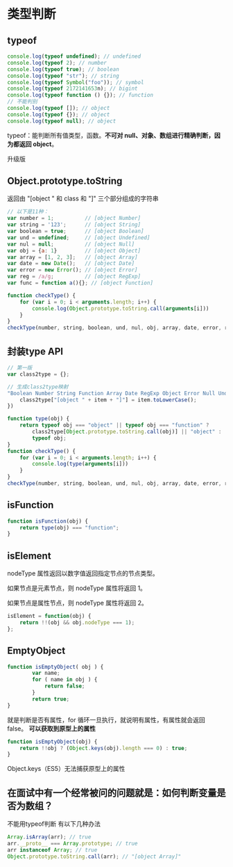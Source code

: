 # 类型判断

typeof
---
```js
console.log(typeof undefined); // undefined
console.log(typeof 2); // number
console.log(typeof true); // boolean
console.log(typeof "str"); // string
console.log(typeof Symbol("foo")); // symbol
console.log(typeof 2172141653n); // bigint
console.log(typeof function () {}); // function
// 不能判别
console.log(typeof []); // object
console.log(typeof {}); // object
console.log(typeof null); // object
```

typeof：能判断所有值类型，函数。**不可对 null、对象、数组进行精确判断，因为都返回 object**。

升级版

Object.prototype.toString
---
返回由 "[object " 和 class 和 "]" 三个部分组成的字符串
```js
// 以下是11种：
var number = 1;          // [object Number]
var string = '123';      // [object String]
var boolean = true;      // [object Boolean]
var und = undefined;     // [object Undefined]
var nul = null;          // [object Null]
var obj = {a: 1}         // [object Object]
var array = [1, 2, 3];   // [object Array]
var date = new Date();   // [object Date]
var error = new Error(); // [object Error]
var reg = /a/g;          // [object RegExp]
var func = function a(){}; // [object Function]

function checkType() {
    for (var i = 0; i < arguments.length; i++) {
        console.log(Object.prototype.toString.call(arguments[i]))
    }
}
checkType(number, string, boolean, und, nul, obj, array, date, error, reg, func)
```

封装type API
---
```js
// 第一版
var class2type = {};

// 生成class2type映射
"Boolean Number String Function Array Date RegExp Object Error Null Undefined".split(" ").map(function(item, index) {
    class2type["[object " + item + "]"] = item.toLowerCase();
})

function type(obj) {
    return typeof obj === "object" || typeof obj === "function" ?
        class2type[Object.prototype.toString.call(obj)] || "object" :
        typeof obj;
}
function checkType() {
    for (var i = 0; i < arguments.length; i++) {
        console.log(type(arguments[i]))
    }
}
checkType(number, string, boolean, und, nul, obj, array, date, error, reg, func)
```
isFunction
---
```js
function isFunction(obj) {
    return type(obj) === "function";
}
```


isElement
---
nodeType 属性返回以数字值返回指定节点的节点类型。

如果节点是元素节点，则 nodeType 属性将返回 1。

如果节点是属性节点，则 nodeType 属性将返回 2。
```js
isElement = function(obj) {
    return !!(obj && obj.nodeType === 1);
};
```

EmptyObject
----
```js
function isEmptyObject( obj ) {
        var name;
        for ( name in obj ) {
            return false;
        }
        return true;
}
```
就是判断是否有属性，for 循环一旦执行，就说明有属性，有属性就会返回 false。
**可以获取到原型上的属性**

```js
function isEmptyObject(obj) {
    return !!obj ? (Object.keys(obj).length === 0) : true;
}
```
Object.keys（ES5）无法捕获原型上的属性



在面试中有一个经常被问的问题就是：如何判断变量是否为数组？
---
不能用typeof判断
有以下几种办法  
```js
Array.isArray(arr); // true
arr.__proto__ === Array.prototype; // true
arr instanceof Array; // true
Object.prototype.toString.call(arr); // "[object Array]"
```
